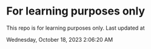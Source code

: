 # For learning purposes only
This repo is for learning purposes only.
Last updated at

Wednesday, October 18, 2023 2:06:20 AM

